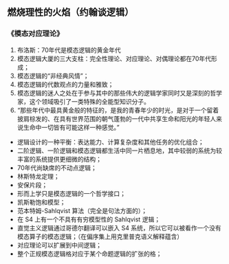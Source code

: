 ## 燃烧理性的火焰（约翰谈逻辑）


### 《模态对应理论》

1. 布洛斯：70年代是模态逻辑的黄金年代
2. 模态逻辑大厦的三大支柱：完全性理论、对应理论、对偶理论都在70年代形成；
3. 模态逻辑的“非经典风情”；
4. 模态逻辑的代数观点的力量和雅致；
5. 模态逻辑的迷人之处在于参与其中的那些伟大的逻辑学家同时又是深刻的哲学家，这个领域吸引了一类特殊的全能型知识分子。
6. “那些年代中最具黄金般的特征的，是我的青春年少的时光，是对于一个留着披肩棕发的、在具有世界范围的朝气蓬勃的一代中共享生命和阳光的年轻人来说生命中一切皆有可能这样一种感觉。”

- 逻辑设计的一种平衡：表达能力、计算复杂度和其他任务的优化组合；
- 二阶逻辑、一阶逻辑和模态逻辑都生活中同一片栖息地，其中较弱的系统为较丰富的系统提供更细微的结构；
- 70年代尚缺席的不动点逻辑；
- 林斯特龙定理；
- 安保片段；
- 形而上学只是模态逻辑的一个哲学接口；
- 凯斯勒饱和模型；
- 范本特姆-Sahlqvist 算法（完全是句法方面的）；
- 在 S4 上有一个不具有有穷模型性的 Sahlqvist 逻辑；
- 直觉主义逻辑通过哥德尔翻译可以嵌入 S4 系统，所以它可以被看作一个没有模态算子的模态逻辑；（在偏序集上用克里普克语义解释蕴含）
- 对应理论可以扩展到中间逻辑；
- 整个正规模态逻辑格对应于某个命题逻辑的扩张的格；


